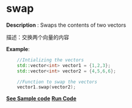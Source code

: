 # swap

**Description** : Swaps the contents of two vectors

描述：交换两个向量的内容

**Example**:
```cpp
    //Intializing the vectors  
    std::vector<int> vector1 = {1,2,3};
    std::vector<int> vector2 = {4,5,6,6};

    //Function to swap the vectors
    vector1.swap(vector2);

```
**[See Sample code](../snippets/vector/swap.cpp)**
**[Run Code](https://rextester.com/PNR78595)**
